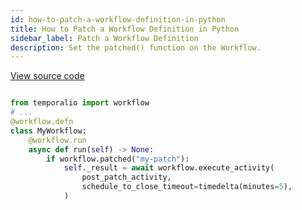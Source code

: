 ```yaml
---
id: how-to-patch-a-workflow-definition-in-python
title: How to Patch a Workflow Definition in Python
sidebar_label: Patch a Workflow Definition
description: Set the patched() function on the Workflow.
---
```



<a class="dacx-source-link" href="https://github.com/temporalio/documentation-samples-python/blob/main/version_your_workflows/workflow_2_patched_dacx.py">View source code</a>

```python

from temporalio import workflow
# ...
@workflow.defn
class MyWorkflow:
    @workflow.run
    async def run(self) -> None:
        if workflow.patched("my-patch"):
            self._result = await workflow.execute_activity(
                post_patch_activity,
                schedule_to_close_timeout=timedelta(minutes=5),
            )
```

